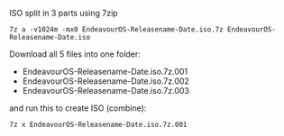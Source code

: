 ISO split in 3 parts using 7zip

`7z a -v1024m -mx0 EndeavourOS-Releasename-Date.iso.7z EndeavourOS-Releasename-Date.iso`

Download all 5 files into one folder:

* EndeavourOS-Releasename-Date.iso.7z.001
* EndeavourOS-Releasename-Date.iso.7z.002
* EndeavourOS-Releasename-Date.iso.7z.003

and run this to create ISO (combine):

```
7z x EndeavourOS-Releasename-Date.iso.7z.001
```
